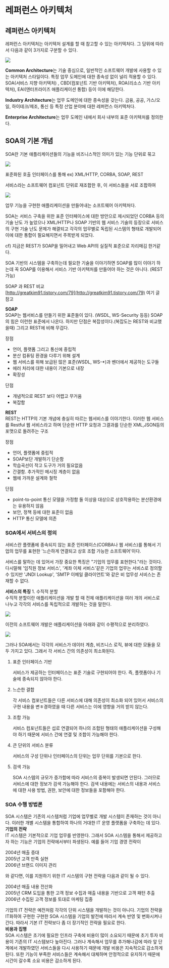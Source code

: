 # 레퍼런스 아키텍처

## 레퍼런스 아키텍처

레퍼런스 아키텍처는 아키텍처 설계를 할 때 참고할 수 있는 아키텍처다. 그 담위에 따라서 다음과 같이 3가지로 구분할 수 있다.

![](../.gitbook/assets/soa1.PNG)

**Common Architecture**는 기술 중심으로, 일반적인 소프트웨어 개발에 사용할 수 있는 아키텍처 스타일이다. 특정 업무 도메인에 대한 종속성 없이 널리 적용할 수 있다.   
 SOA\(서비스 지향 아키텍처\) , CBD\(컴포넌트 기반 아키텍처\), ROA\(리소스 기반 아키텍처\), EAI\(엔터프라이즈 애플리케이션 통합\) 등이 이에 해당한다.   


**Industry Architecture**는 업무 도메인에 대한 종속성을 갖는다. 금융, 공공, 가스/오일, 하이테크/제조, 통신 등 특정 산업 분야에 대한 레퍼런스 아키텍처다.  


**Enterprise Architecture**는 업무 도메인 내에서 회사 내부의 표준 아키텍처를 정의한다.   


## SOA의 기본 개념

SOA란 기본 애플리케이션들의 기능을 비즈니스적인 의미가 있는 기능 단위로 묶고

![](../.gitbook/assets/soa2.PNG)

표준화된 호출 인터페이스를 통해 ex\) XML/HTTP, CORBA, SOAP, REST  


서비스라는 소프트웨어 컴포넌트 단위로 재조합한 후, 이 서비스들을 서로 조합하여

![](../.gitbook/assets/soa3.PNG)

업무 기능을 구현한 애플리케이션을 만들어내는 소프트웨어 아키텍처다.

SOA는 서비스 구축을 위한 표준 인터페이스에 대한 방안으로 제시되었던 CORBA 등의 기술 난도 가 높았으나 XML/HTTP나 SOAP 기반의 웹 서비스 기술의 등장으로 서비스의 구현 기술 난도 문제가 해결되고 각각의 업무별로 독립된 시스템의 형태로 개발되어 이에 대한 통합이 필요해지면서 주목받게 되었다.

cf\) 지금은 REST가 SOAP을 밀어내고 Web API의 실질적 표준으로 자리매김 한거같다.

SOA 기반의 시스템을 구축하는데 필요한 기술을 이야기하면 SOAP를 많이 이야기 하는데 꼭 SOAP를 이용해서 서비스 기반 아키텍처를 만들어야 하는 것은 아니다. \(REST가능\)

SOAP 과 REST 비교   
 [http://greatkim91.tistory.com/79](http://greatkim91.tistory.com/79) 여기 글 참고   


**SOAP**  
 SOAP는 웹서비스를 만들기 위한 표준들이 있다. \(WSDL, WS-Security 등등\) SOAP의 힘은 이런한 표준에서 나온다. 하지만 단점은 복잡성이다.\(복잡도는 REST와 비교했을때\) 그리고 REST에 비해 무겁다.

장점

* 언어, 플랫폼 그리고 통신에 중립적
* 분산 컴퓨팅 환경을 다루기 위해 설계
* 웹 서비스를 위해 보급된 많은 표준\(WSDL, WS-\*\)과 벤더에서 제공하는 도구들
* 에러 처리에 대한 내용이 기본으로 내장
* 확장성

단점

* 개념적으로 REST 보다 어렵고 무거움
* 복잡함 

**REST**  
 REST는 HTTP의 기본 개념에 충실히 따르는 웹서비스를 이야기한다. 이러한 웹 서비스를 Restful 웹 서비스라고 하며 단순한 HTTP 요청과 그결과를 단순한 XML,JSON등의 포맷으로 돌려주는 구조

장점

* 언어, 플랫폼에 중립적
* SOAP보단 개발하기 단순함
* 학습곡선이 작고 도구가 거의 필요없음
* 간결함. 추가적인 메시징 계층이 없음
* 웹에 가까운 설계와 철학

단점

* point-to-point 통신 모델을 가정함 둘 이상을 대상으로 상호작용하는 분산환경에는 유용하지 않음
* 보안, 정책 등에 대한 표준이 없음 
* HTTP 통신 모델에 의존 

### SOA에서 서비스의 정의

서비스란 플랫폼에 종속되지 않는 표준 인터페이스\(CORBA나 웹 서비스\)를 통해서 기업의 업무를 표현한 '느슨하게 연결되고 상호 조합 가능한 소프트웨어'이다.

서비스를 말하는 데 있어서 가장 중요한 특징은 "기업의 업무를 표현한다."라는 것이다. 다시말해 '임직원 정보 서비스', '계좌 이체 서비스'같은 기업의 업무는 서비스로 정의할 수 있지만 'JNDI Lookup', 'SMTP 이메일 클라이언트'와 같은 비 업무성 서비스는 존재할 수 없다.

**서비스의 특징** 1. 수직적 분할  
 수직적 분할이란 애플리케이션을 개발 할 때 전체 애플리케이션을 여러 개의 서비스로 나누고 각각의 서비스를 독립적으로 개발하는 것을 말한다.

![](../.gitbook/assets/soa5.PNG)

이전의 소프트웨어 개발은 애플리케이션을 아래와 같이 수평적으로 분리하였다.

![](../.gitbook/assets/soa4.PNG)

그러나 SOA에서는 각각의 서비스가 데이터 계층, 비즈니스 로직, 뷰에 대한 모듈을 모두 가지고 있다. 그래서 각 서비스 간의 의존성이 최소화된다.

1. 표준 인터페이스 기반  


   서비스가 제공하는 인터페이스는 표준 기술로 구현되어야 한다. 즉, 플랫폼이나 기술에 종속되지 않아야 한다. 

2. 느슨한 결합  


   각 서비스 컴포넌트들은 다른 서비스에 대해 의존성이 최소화 되어 있어서 서비스의 구현 내용을 변ㅎ경하였을 때 다른 서비스는 이에 영향을 거의 받지 않는다. 

3. 조합 가능  


   서비스 컴포넌트들은 섭로 연결되어 하나의 조합된 형태의 애플리케이션을 구성해야 하기 때문에 서비스 간에 연결 및 조합이 가능해야 한다. 

4. 큰 단위의 서비스 분류  


   서비스의 구성 단위나 인터페이스의 단위는 업무 단위를 기본으로 한다.

5. 검색 가능  


   SOA 시스템의 규모가 증가함에 따라 서비스의 중복이 발생되면 안된다. 그러므로  서비스에 대한 정보가 검색 가능해야 한다. 검색 내용에는 서비스의 내용과 서비스에 대한 사용 방법, 권한, 보안에 대한 정보들을 포함해야 한다.

### SOA 수행 방법론

SOA 시스템은 기존의 시스템처럼 기업에 업무별로 개발 시스템이 존재하는 것이 아니다. 이러한 개별 시스템을 통합하여 하나의 거대한 IT 운영 플랫폼을 구축하는 데 있다.   
 **기업의 전략**  
 IT 시스템은 기본적으로 기업 업무를 반영한다. 그래서 SOA 시스템을 통해서 제공하고자 하는 기능은 기업의 전략에서부터 파생된다. 예를 들어 기업 경영 전략이   
  
 2004년 매출 증대  
 2005년 고객 만족 실현  
 2006년 브랜드 이미지 관리  
  
 와 같다면, 이를 지원하기 위한 IT 시스템의 구현 전략을 다음과 같이 될 수 있다.  
  
 2004년 매출 내용 전산화  
 2005년 CRM 도입을 통한 고객 정보 수집과 매출 내용을 기반으로 고객 패턴 추출  
 2006년 수집된 고객 정보를 토대로 마케팅 집중  
  
 기업의 IT 전략은 예전처럼 각각의 단위 시스템을 개발하는 것이 아니다. 기업의 전략을 IT화하여 구현한 구현한 SOA 시스템을 기업의 발전에 따라서 계속 반영 및 변화시켜나간다. 따라서 기본 IT 전략보다 좀 더 장기적인 전략을 필요로 한다.   
 **비용과 집행**  
 SOA 시스템은 초기에 필요한 인프라 구축에 비용이 많이 소요되기 때문에 초기 투자 비용이 기존의 IT 시스템보다 높아진다. 그러나 계속해서 업무를 추가해나감에 따라 앞 단계에서 개발하였던 서비스들을 다시 사용하기 때문에 개발 비용은 지속적으로 감소하게 된다. 또한 기능이 부족한 서비스들은 계속해서 대체하며 안정적으로 유지하기 때문에 시간이 갈수록 소요 비용은 감소하게 된다.

